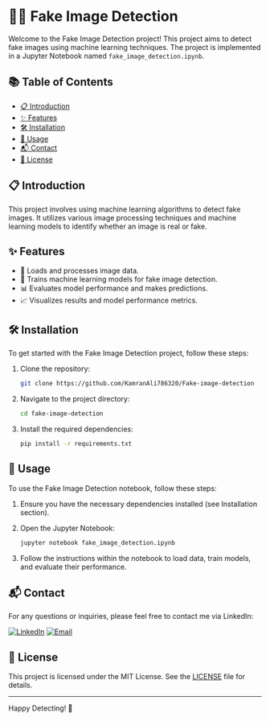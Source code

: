 # 🕵️‍♂️ Fake Image Detection

Welcome to the Fake Image Detection project! This project aims to detect fake images using machine learning techniques. The project is implemented in a Jupyter Notebook named `fake_image_detection.ipynb`.

## 📚 Table of Contents
- [📋 Introduction](#introduction)
- [✨ Features](#features)
- [🛠️ Installation](#installation)
- [🚀 Usage](#usage)
- [📬 Contact](#contact)
- [📜 License](#license)

## 📋 Introduction
This project involves using machine learning algorithms to detect fake images. It utilizes various image processing techniques and machine learning models to identify whether an image is real or fake.

## ✨ Features
- 📂 Loads and processes image data.
- 🧠 Trains machine learning models for fake image detection.
- 📊 Evaluates model performance and makes predictions.
- 📈 Visualizes results and model performance metrics.

## 🛠️ Installation
To get started with the Fake Image Detection project, follow these steps:

1. Clone the repository:
    ```sh 
    git clone https://github.com/KamranAli786320/Fake-image-detection
    ```
    

2. Navigate to the project directory:
    ```sh
    cd fake-image-detection
    ```

3. Install the required dependencies:
    ```sh
    pip install -r requirements.txt
    ```

## 🚀 Usage
To use the Fake Image Detection notebook, follow these steps:

1. Ensure you have the necessary dependencies installed (see Installation section).

2. Open the Jupyter Notebook:
    ```sh
    jupyter notebook fake_image_detection.ipynb
    ```

3. Follow the instructions within the notebook to load data, train models, and evaluate their performance.

## 📬 Contact
For any questions or inquiries, please feel free to contact me via LinkedIn:

[![LinkedIn](https://img.shields.io/badge/LinkedIn-0077B5?style=flat-square&logo=linkedin&logoColor=white)](https://www.linkedin.com/in/kamran-ali-5670b3256)
[![Email](https://img.shields.io/badge/Email-D14836?style=flat-square&logo=gmail&logoColor=white)](mailto:kamranali0844@gmail.com)

## 📜 License
This project is licensed under the MIT License. See the [LICENSE](LICENSE) file for details.

---

Happy Detecting! 🎉
